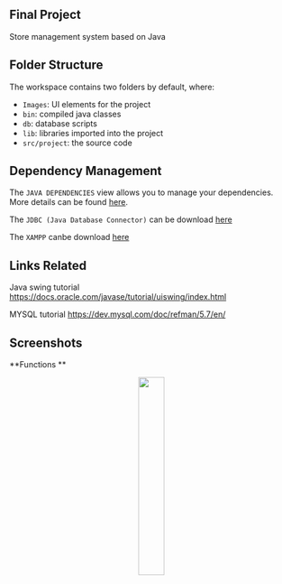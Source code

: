 
## Final Project

Store management system based on Java

## Folder Structure

The workspace contains two folders by default, where:

- `Images`: UI elements for the project  
- `bin`: compiled java classes  
- `db`: database scripts
- `lib`: libraries imported into the project  
- `src/project`: the source code  

## Dependency Management

The `JAVA DEPENDENCIES` view allows you to manage your dependencies. More details can be found [here](https://github.com/microsoft/vscode-java-pack/blob/master/release-notes/v0.9.0.md#work-with-jar-files-directly).  

The `JDBC (Java Database Connector)` can be download [here](https://dev.mysql.com/downloads/connector/j/)  

The `XAMPP` canbe download [here](https://www.apachefriends.org/index.html)  


## Links Related
Java swing tutorial  https://docs.oracle.com/javase/tutorial/uiswing/index.html  

MYSQL tutorial  https://dev.mysql.com/doc/refman/5.7/en/

## Screenshots
**Functions **
<div align=center><img src="" width="30%" height="30%"></div>  
</br>  





